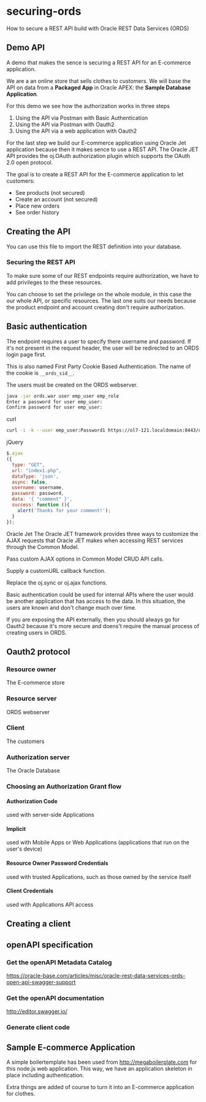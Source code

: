 # securing-ords
How to secure a REST API build with Oracle REST Data Services (ORDS)

## Demo API
A demo that makes the sence is securing a REST API for an E-commerce application.

We are a an online store that sells clothes to customers. We will base the API on data from a **Packaged App** in Oracle APEX: the **Sample Database Application**.

For this demo we see how the authorization works in three steps
1. Using the API via Postman with Basic Authentication
2. Using the API via Postman with Oauth2
3. Using the API via a web application with Oauth2

For the last step we build our E-commerce application using Oracle Jet application because then it makes sence to use a REST API. The Oracle JET API provides the oj.OAuth authorization plugin which supports the OAuth 2.0 open protocol.

The goal is to create a REST API for the E-commerce application to let customers:
- See products (not secured)
- Create an account (not secured)
- Place new orders
- See order history

## Creating the API
You can use this file to import the REST definition into your database.

### Securing the REST API
To make sure some of our REST endpoints require authorization, we have to add privileges to the these resources.

You can choose to set the privilege on the whole module, in this case the our whole API, or specific resources. The last one suits our needs because the product endpoint and account creating don't require authorization.

## Basic authentication
The endpoint requires a user to specify there username and password. If it's not present in the request header, the user will be redirected to an ORDS login page first.

This is also named First Party Cookie Based Authentication. The name of the cookie is `__ords_sid__`.

The users must be created on the ORDS webserver.

```bash
java -jar ords.war user emp_user emp_role
Enter a password for user emp_user:
Confirm password for user emp_user:
```

curl
```bash
curl -i -k --user emp_user:Password1 https://ol7-121.localdomain:8443/ords/pdb1/testuser1/testmodule1/emp/7788
```

jQuery
```javascript
$.ajax
({
  type: "GET",
  url: "index1.php",
  dataType: 'json',
  async: false,
  username: username,
  password: password,
  data: '{ "comment" }',
  success: function (){
    alert('Thanks for your comment!'); 
  }
});
```

Oracle Jet
The Oracle JET framework provides three ways to customize the AJAX requests that Oracle JET makes when accessing REST services through the Common Model.

Pass custom AJAX options in Common Model CRUD API calls.

Supply a customURL callback function.

Replace the oj.sync or oj.ajax functions.

Basic authentication could be used for internal APIs where the user would be another application that has access to the data. 
In this situation, the users are known and don't change much over time. 

If you are exposing the API externally, then you should always go for Oauth2 because it's more secure and doens't require the manual process of creating users in ORDS.

## Oauth2 protocol

### Resource owner
The E-commerce store

### Resource server
ORDS webserver

### Client
The customers

### Authorization server
The Oracle Database

### Choosing an Authorization Grant flow
#### Authorization Code 
used with server-side Applications
#### Implicit
used with Mobile Apps or Web Applications (applications that run on the user's device)
#### Resource Owner Password Credentials
used with trusted Applications, such as those owned by the service itself
#### Client Credentials
used with Applications API access

## Creating a client

## openAPI specification

### Get the openAPI Metadata Catalog
https://oracle-base.com/articles/misc/oracle-rest-data-services-ords-open-api-swagger-support

### Get the openAPI documentation
http://editor.swagger.io/

### Generate client code

## Sample E-commerce Application
A simple boilertemplate has been used from http://megaboilerplate.com for this node.js web application.
This way, we have an application skeleton in place including authentication.

Extra things are added of course to turn it into an E-commerce application for clothes.

